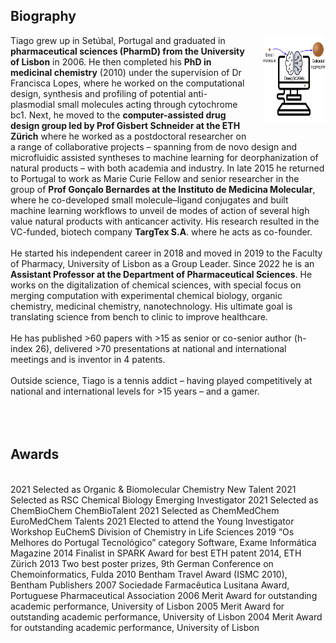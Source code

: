 
<html>
<head>
<style>
img {
  float: right;
  border: 0px;
  margin: 0px 0px 15px 20px;
}
</style>
</head>
<body>

<h2>Biography</h2>

<p><img src="https://raw.githubusercontent.com/DigiChem/digichem.github.io/master/_images/TOC_CRPS_2021.png" width="100" height="140">
  Tiago grew up in Setúbal, Portugal and graduated in <b>pharmaceutical sciences (PharmD) from the University of Lisbon</b> in 2006. He then completed his <b>PhD in medicinal chemistry</b> (2010) under the supervision of Dr Francisca Lopes, where he worked on the computational design, synthesis and profiling of potential anti-plasmodial small molecules acting through cytochrome bc1. Next, he moved to the <b>computer-assisted drug design group led by Prof Gisbert Schneider at the ETH Zürich</b> where he worked as a postdoctoral researcher on a range of collaborative projects – spanning from de novo design and microfluidic assisted syntheses to machine learning for deorphanization of natural products – with both academia and industry. In late 2015 he returned to Portugal to work as Marie Curie Fellow and senior researcher in the group of <b>Prof Gonçalo Bernardes at the Instituto de Medicina Molecular</b>, where he co-developed small molecule–ligand conjugates and built machine learning workflows to unveil de modes of action of several high value natural products with anticancer activity. His research resulted in the VC-funded, biotech company <b>TargTex S.A</b>. where he acts as co-founder. 
<br />
<br /> 
He started his independent career in 2018 and moved in 2019 to the Faculty of Pharmacy, University of Lisbon as a Group Leader. Since 2022 he is an <b>Assistant Professor at the Department of Pharmaceutical Sciences</b>. He works on the digitalization of chemical sciences, with special focus on merging computation with experimental chemical biology, organic chemistry, medicinal chemistry, nanotechnology. His ultimate goal is translating science from bench to clinic to improve healthcare.
<br />
<br />
He has published >60 papers with >15 as senior or co-senior author (h-index 26), delivered >70 presentations at national and international meetings and is inventor in 4 patents.
<br />
<br />
Outside science, Tiago is a tennis addict – having played competitively at national and international levels for >15 years – and a gamer.
<br />
<br />
<br />
<br />
<h2>Awards</h2>
<br />
2021	Selected as Organic & Biomolecular Chemistry New Talent
2021	Selected as RSC Chemical Biology Emerging Investigator
2021	Selected as ChemBioChem ChemBioTalent
2021	Selected as ChemMedChem EuroMedChem Talents
2021	Elected to attend the Young Investigator Workshop EuChemS Division of Chemistry in Life Sciences
2019	“Os Melhores do Portugal Tecnológico” category Software, Exame Informática Magazine
2014	Finalist in SPARK Award for best ETH patent 2014, ETH Zürich
2013	Two best poster prizes, 9th German Conference on Chemoinformatics, Fulda
2010	Bentham Travel Award (ISMC 2010), Bentham Publishers
2007	Sociedade Farmacêutica Lusitana Award, Portuguese Pharmaceutical Association
2006	Merit Award for outstanding academic performance, University of Lisbon
2005	Merit Award for outstanding academic performance, University of Lisbon
2004	Merit Award for outstanding academic performance, University of Lisbon	

  
  
  
</p>

</body>
</html>

